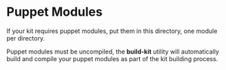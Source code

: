 # Puppet Modules

If your kit requires puppet modules, put them in this directory, one module per directory.

Puppet modules must be uncompiled, the **build-kit** utility will automatically build and compile your puppet modules as part of the kit building process.
